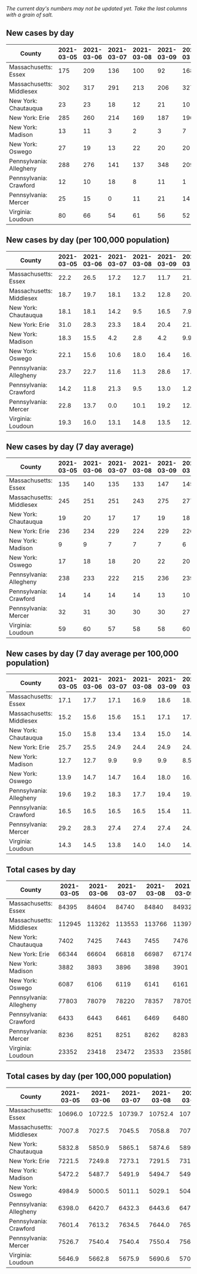 _The current day's numbers may not be updated yet. Take the last columns with a grain of salt._
## New cases by day

| County | 2021-03-05 | 2021-03-06 | 2021-03-07 | 2021-03-08 | 2021-03-09 | 2021-03-10 | 2021-03-11 |
| --- | --- | --- | --- | --- | --- | --- | --- |
| Massachusetts: Essex | 175 | 209 | 136 | 100 | 92 | 168 |  |
| Massachusetts: Middlesex | 302 | 317 | 291 | 213 | 206 | 327 |  |
| New York: Chautauqua | 23 | 23 | 18 | 12 | 21 | 10 |  |
| New York: Erie | 285 | 260 | 214 | 169 | 187 | 196 |  |
| New York: Madison | 13 | 11 | 3 | 2 | 3 | 7 |  |
| New York: Oswego | 27 | 19 | 13 | 22 | 20 | 20 |  |
| Pennsylvania: Allegheny | 288 | 276 | 141 | 137 | 348 | 209 |  |
| Pennsylvania: Crawford | 12 | 10 | 18 | 8 | 11 | 1 |  |
| Pennsylvania: Mercer | 25 | 15 | 0 | 11 | 21 | 14 |  |
| Virginia: Loudoun | 80 | 66 | 54 | 61 | 56 | 52 |  |

## New cases by day (per 100,000 population)

| County | 2021-03-05 | 2021-03-06 | 2021-03-07 | 2021-03-08 | 2021-03-09 | 2021-03-10 | 2021-03-11 |
| --- | --- | --- | --- | --- | --- | --- | --- |
| Massachusetts: Essex | 22.2 | 26.5 | 17.2 | 12.7 | 11.7 | 21.3 |  |
| Massachusetts: Middlesex | 18.7 | 19.7 | 18.1 | 13.2 | 12.8 | 20.3 |  |
| New York: Chautauqua | 18.1 | 18.1 | 14.2 | 9.5 | 16.5 | 7.9 |  |
| New York: Erie | 31.0 | 28.3 | 23.3 | 18.4 | 20.4 | 21.3 |  |
| New York: Madison | 18.3 | 15.5 | 4.2 | 2.8 | 4.2 | 9.9 |  |
| New York: Oswego | 22.1 | 15.6 | 10.6 | 18.0 | 16.4 | 16.4 |  |
| Pennsylvania: Allegheny | 23.7 | 22.7 | 11.6 | 11.3 | 28.6 | 17.2 |  |
| Pennsylvania: Crawford | 14.2 | 11.8 | 21.3 | 9.5 | 13.0 | 1.2 |  |
| Pennsylvania: Mercer | 22.8 | 13.7 | 0.0 | 10.1 | 19.2 | 12.8 |  |
| Virginia: Loudoun | 19.3 | 16.0 | 13.1 | 14.8 | 13.5 | 12.6 |  |

## New cases by day (7 day average)

| County | 2021-03-05 | 2021-03-06 | 2021-03-07 | 2021-03-08 | 2021-03-09 | 2021-03-10 | 2021-03-11 |
| --- | --- | --- | --- | --- | --- | --- | --- |
| Massachusetts: Essex | 135 | 140 | 135 | 133 | 147 | 145 |  |
| Massachusetts: Middlesex | 245 | 251 | 251 | 243 | 275 | 277 |  |
| New York: Chautauqua | 19 | 20 | 17 | 17 | 19 | 18 |  |
| New York: Erie | 236 | 234 | 229 | 224 | 229 | 226 |  |
| New York: Madison | 9 | 9 | 7 | 7 | 7 | 6 |  |
| New York: Oswego | 17 | 18 | 18 | 20 | 22 | 20 |  |
| Pennsylvania: Allegheny | 238 | 233 | 222 | 215 | 236 | 239 |  |
| Pennsylvania: Crawford | 14 | 14 | 14 | 14 | 13 | 10 |  |
| Pennsylvania: Mercer | 32 | 31 | 30 | 30 | 30 | 27 |  |
| Virginia: Loudoun | 59 | 60 | 57 | 58 | 58 | 60 |  |

## New cases by day (7 day average per 100,000 population)

| County | 2021-03-05 | 2021-03-06 | 2021-03-07 | 2021-03-08 | 2021-03-09 | 2021-03-10 | 2021-03-11 |
| --- | --- | --- | --- | --- | --- | --- | --- |
| Massachusetts: Essex | 17.1 | 17.7 | 17.1 | 16.9 | 18.6 | 18.4 |  |
| Massachusetts: Middlesex | 15.2 | 15.6 | 15.6 | 15.1 | 17.1 | 17.2 |  |
| New York: Chautauqua | 15.0 | 15.8 | 13.4 | 13.4 | 15.0 | 14.2 |  |
| New York: Erie | 25.7 | 25.5 | 24.9 | 24.4 | 24.9 | 24.6 |  |
| New York: Madison | 12.7 | 12.7 | 9.9 | 9.9 | 9.9 | 8.5 |  |
| New York: Oswego | 13.9 | 14.7 | 14.7 | 16.4 | 18.0 | 16.4 |  |
| Pennsylvania: Allegheny | 19.6 | 19.2 | 18.3 | 17.7 | 19.4 | 19.7 |  |
| Pennsylvania: Crawford | 16.5 | 16.5 | 16.5 | 16.5 | 15.4 | 11.8 |  |
| Pennsylvania: Mercer | 29.2 | 28.3 | 27.4 | 27.4 | 27.4 | 24.7 |  |
| Virginia: Loudoun | 14.3 | 14.5 | 13.8 | 14.0 | 14.0 | 14.5 |  |

## Total cases by day

| County | 2021-03-05 | 2021-03-06 | 2021-03-07 | 2021-03-08 | 2021-03-09 | 2021-03-10 | 2021-03-11 |
| --- | --- | --- | --- | --- | --- | --- | --- |
| Massachusetts: Essex | 84395 | 84604 | 84740 | 84840 | 84932 | 85100 |  |
| Massachusetts: Middlesex | 112945 | 113262 | 113553 | 113766 | 113972 | 114299 |  |
| New York: Chautauqua | 7402 | 7425 | 7443 | 7455 | 7476 | 7486 |  |
| New York: Erie | 66344 | 66604 | 66818 | 66987 | 67174 | 67370 |  |
| New York: Madison | 3882 | 3893 | 3896 | 3898 | 3901 | 3908 |  |
| New York: Oswego | 6087 | 6106 | 6119 | 6141 | 6161 | 6181 |  |
| Pennsylvania: Allegheny | 77803 | 78079 | 78220 | 78357 | 78705 | 78914 |  |
| Pennsylvania: Crawford | 6433 | 6443 | 6461 | 6469 | 6480 | 6481 |  |
| Pennsylvania: Mercer | 8236 | 8251 | 8251 | 8262 | 8283 | 8297 |  |
| Virginia: Loudoun | 23352 | 23418 | 23472 | 23533 | 23589 | 23641 |  |

## Total cases by day (per 100,000 population)

| County | 2021-03-05 | 2021-03-06 | 2021-03-07 | 2021-03-08 | 2021-03-09 | 2021-03-10 | 2021-03-11 |
| --- | --- | --- | --- | --- | --- | --- | --- |
| Massachusetts: Essex | 10696.0 | 10722.5 | 10739.7 | 10752.4 | 10764.0 | 10785.3 |  |
| Massachusetts: Middlesex | 7007.8 | 7027.5 | 7045.5 | 7058.8 | 7071.5 | 7091.8 |  |
| New York: Chautauqua | 5832.8 | 5850.9 | 5865.1 | 5874.6 | 5891.1 | 5899.0 |  |
| New York: Erie | 7221.5 | 7249.8 | 7273.1 | 7291.5 | 7311.8 | 7333.2 |  |
| New York: Madison | 5472.2 | 5487.7 | 5491.9 | 5494.7 | 5498.9 | 5508.8 |  |
| New York: Oswego | 4984.9 | 5000.5 | 5011.1 | 5029.1 | 5045.5 | 5061.9 |  |
| Pennsylvania: Allegheny | 6398.0 | 6420.7 | 6432.3 | 6443.6 | 6472.2 | 6489.4 |  |
| Pennsylvania: Crawford | 7601.4 | 7613.2 | 7634.5 | 7644.0 | 7656.9 | 7658.1 |  |
| Pennsylvania: Mercer | 7526.7 | 7540.4 | 7540.4 | 7550.4 | 7569.6 | 7582.4 |  |
| Virginia: Loudoun | 5646.9 | 5662.8 | 5675.9 | 5690.6 | 5704.2 | 5716.8 |  |
